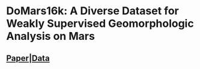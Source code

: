 # DoMars16k: A Diverse Dataset for Weakly Supervised Geomorphologic Analysis on Mars

## [Paper](https://www.google.com "Paper")|[Data](https://www.google.com "Paper")

